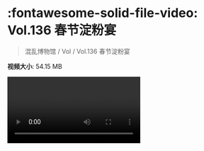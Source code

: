 # :fontawesome-solid-file-video: Vol.136 春节淀粉宴

> 混乱博物馆 / Vol / Vol.136 春节淀粉宴

**视频大小**: 54.15 MB

<div class="video"><video src="https://file.hsyhx.top/archive/混乱博物馆/Vol/136.mp4" controls preload>🤔 您的浏览器不支持 video 标签</video></div>